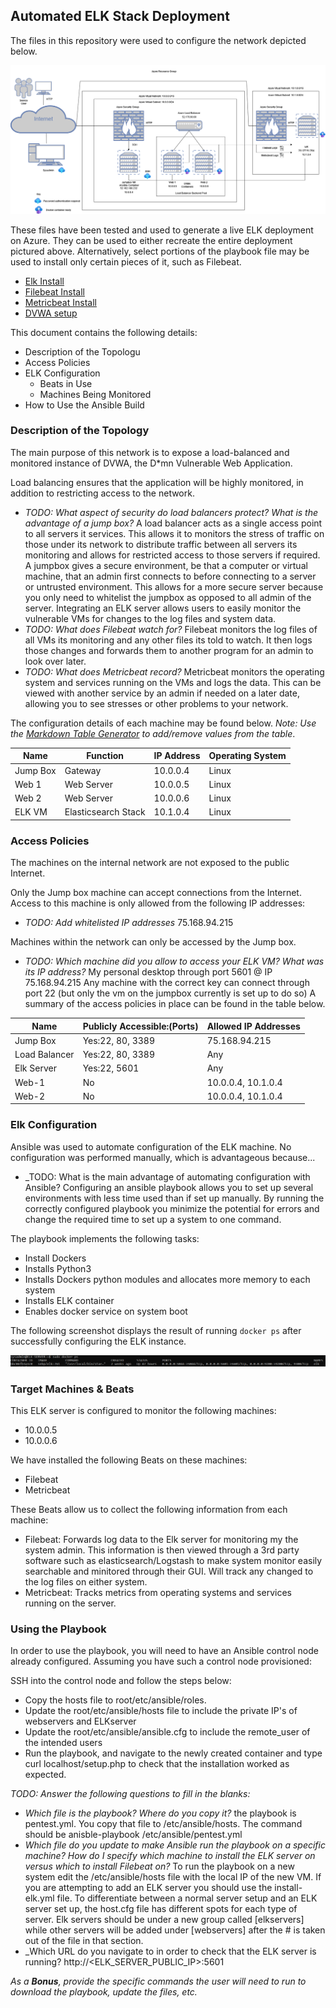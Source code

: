 ## Automated ELK Stack Deployment

The files in this repository were used to configure the network depicted below.

![Network Diagram](/Diagrams/network.drawio.png)

These files have been tested and used to generate a live ELK deployment on Azure. They can be used to either recreate the entire deployment pictured above. Alternatively, select portions of the playbook file may be used to install only certain pieces of it, such as Filebeat.

  - [Elk Install](Ansible/install-elk.yml)
  - [Filebeat Install](Ansible/filebeat-playbook.yml)
  - [Metricbeat Install](Ansible/metricbeat-playbook.yml)
  - [DVWA setup](Ansible/pentest.yml)

This document contains the following details:
- Description of the Topologu
- Access Policies
- ELK Configuration
  - Beats in Use
  - Machines Being Monitored
- How to Use the Ansible Build


### Description of the Topology

The main purpose of this network is to expose a load-balanced and monitored instance of DVWA, the D*mn Vulnerable Web Application.

Load balancing ensures that the application will be highly monitored, in addition to restricting access to the network.
- _TODO: What aspect of security do load balancers protect? What is the advantage of a jump box?_
	A load balancer acts as a single access point to all servers it services. This allows it to monitors the stress of traffic on those under its network to distribute traffic between all servers its monitoring and allows for restricted access to those servers if required. 
	A jumpbox gives a secure environment, be that a computer or virtual machine, that an admin first connects to before connecting to a server or untrusted environment. This allows for a more secure server because you only need to whitelist the jumpbox as opposed to all admin of the server.
Integrating an ELK server allows users to easily monitor the vulnerable VMs for changes to the log files and system data.
- _TODO: What does Filebeat watch for?_
	Filebeat monitors the log files of all VMs its monitoring and any other files its told to watch. It then logs those changes and forwards them to another program for an admin to look over later.
- _TODO: What does Metricbeat record?_
	Metricbeat monitors the operating system and services running on the VMs and logs the data. This can be viewed with another service by an admin if needed on a later date, allowing you to see stresses or other problems to your network.

The configuration details of each machine may be found below.
_Note: Use the [Markdown Table Generator](http://www.tablesgenerator.com/markdown_tables) to add/remove values from the table_.

| Name     |       Function      | IP Address | Operating System |
|----------|---------------------|------------|------------------|
| Jump Box |       Gateway       |  10.0.0.4  | Linux            |
| Web 1    |      Web Server     |  10.0.0.5  | Linux            |
| Web 2    |      Web Server     |  10.0.0.6  | Linux            |
| ELK VM   | Elasticsearch Stack |  10.1.0.4  | Linux            |

### Access Policies

The machines on the internal network are not exposed to the public Internet. 

Only the Jump box machine can accept connections from the Internet. Access to this machine is only allowed from the following IP addresses:
- _TODO: Add whitelisted IP addresses_
	75.168.94.215

Machines within the network can only be accessed by the Jump box.
- _TODO: Which machine did you allow to access your ELK VM? What was its IP address?_
	My personal desktop through port 5601 @ IP 75.168.94.215
	Any machine with the correct key can connect through port 22 (but only the vm on the jumpbox currently is set up to do so)
A summary of the access policies in place can be found in the table below.

| Name          | Publicly Accessible:(Ports) | Allowed IP Addresses |
|---------------|-----------------------------|----------------------|
| Jump Box      | Yes:22, 80, 3389            | 75.168.94.215        |
| Load Balancer | Yes:22, 80, 3389            | Any                  |
| Elk Server    | Yes:22, 5601                | Any                  |
| Web-1         | No                          | 10.0.0.4, 10.1.0.4   |
| Web-2         | No                          | 10.0.0.4, 10.1.0.4   |

### Elk Configuration

Ansible was used to automate configuration of the ELK machine. No configuration was performed manually, which is advantageous because...
- _TODO: What is the main advantage of automating configuration with Ansible?
	Configuring an ansible playbook allows you to set up several environments with less time used than if set up manually. By running the correctly configured playbook you minimize the potential for errors and change the required time to set up a system to one command.

The playbook implements the following tasks:
- Install Dockers
- Installs Python3
- Installs Dockers python modules and allocates more memory to each system
- Installs ELK container
- Enables docker service on system boot

The following screenshot displays the result of running `docker ps` after successfully configuring the ELK instance.

![sudo docker ps](/Diagrams/ssforP1.png)

### Target Machines & Beats
This ELK server is configured to monitor the following machines:
- 10.0.0.5
- 10.0.0.6

We have installed the following Beats on these machines:
- Filebeat
- Metricbeat

These Beats allow us to collect the following information from each machine:
- Filebeat: Forwards log data to the Elk server for monitoring my the system admin. This information is then viewed through a 3rd party software such as elasticsearch/Logstash to make system monitor easily searchable and minitored through their GUI. Will track any changed to the log files on either system.
- Metricbeat: Tracks metrics from operating systems and services running on the server. 
### Using the Playbook
In order to use the playbook, you will need to have an Ansible control node already configured. Assuming you have such a control node provisioned: 

SSH into the control node and follow the steps below:
- Copy the hosts file to root/etc/ansible/roles.
- Update the root/etc/ansible/hosts file to include the private IP's of webservers and ELKserver
- Update the root/etc/ansible/ansible.cfg to include the remote_user of the intended users
- Run the playbook, and navigate to the newly created container and type curl localhost/setup.php to check that the installation worked as expected.

_TODO: Answer the following questions to fill in the blanks:_
- _Which file is the playbook? Where do you copy it?_ the playbook is pentest.yml. You copy that file to /etc/ansible/hosts. The command should be anisble-playbook /etc/ansible/pentest.yml
- _Which file do you update to make Ansible run the playbook on a specific machine? How do I specify which machine to install the ELK server on versus which to install Filebeat on?_ To run the playbook on a new system edit the /etc/ansible/hosts file with the local IP of the new VM. If you are attempting to add an ELK server you should use the install-elk.yml file. To differentiate between a normal server setup and an ELK server set up, the host.cfg file has different spots for each type of server. Elk servers should be under a new group called [elkservers] while other servers will be added under [webservers] after the # is taken out of the file in that section.
- _Which URL do you navigate to in order to check that the ELK server is running? http://<ELK_SERVER_PUBLIC_IP>:5601

_As a **Bonus**, provide the specific commands the user will need to run to download the playbook, update the files, etc._
